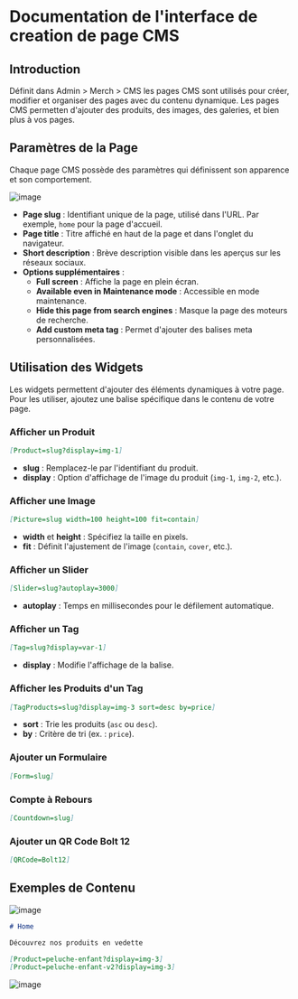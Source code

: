 # Documentation de l'interface de creation de page CMS

## Introduction

Définit dans Admin > Merch > CMS les pages CMS sont utilisés pour créer, modifier et organiser des pages avec du contenu dynamique. Les pages CMS permetten d'ajouter des produits, des images, des galeries, et bien plus à vos pages.

## Paramètres de la Page

Chaque page CMS possède des paramètres qui définissent son apparence et son comportement.

![image](https://github.com/user-attachments/assets/bea0cea5-f878-4e1c-8157-c381606d5baf)

- **Page slug** : Identifiant unique de la page, utilisé dans l'URL. Par exemple, `home` pour la page d'accueil.
- **Page title** : Titre affiché en haut de la page et dans l'onglet du navigateur.
- **Short description** : Brève description visible dans les aperçus sur les réseaux sociaux.
- **Options supplémentaires** :
  - **Full screen** : Affiche la page en plein écran.
  - **Available even in Maintenance mode** : Accessible en mode maintenance.
  - **Hide this page from search engines** : Masque la page des moteurs de recherche.
  - **Add custom meta tag** : Permet d'ajouter des balises meta personnalisées.

## Utilisation des Widgets

Les widgets permettent d'ajouter des éléments dynamiques à votre page. Pour les utiliser, ajoutez une balise spécifique dans le contenu de votre page.

### Afficher un Produit

```markdown
[Product=slug?display=img-1]
```

- **slug** : Remplacez-le par l'identifiant du produit.
- **display** : Option d'affichage de l'image du produit (`img-1`, `img-2`, etc.).

### Afficher une Image

```markdown
[Picture=slug width=100 height=100 fit=contain]
```

- **width** et **height** : Spécifiez la taille en pixels.
- **fit** : Définit l'ajustement de l'image (`contain`, `cover`, etc.).

### Afficher un Slider

```markdown
[Slider=slug?autoplay=3000]
```

- **autoplay** : Temps en millisecondes pour le défilement automatique.

### Afficher un Tag

```markdown
[Tag=slug?display=var-1]
```

- **display** : Modifie l'affichage de la balise.

### Afficher les Produits d'un Tag

```markdown
[TagProducts=slug?display=img-3 sort=desc by=price]
```

- **sort** : Trie les produits (`asc` ou `desc`).
- **by** : Critère de tri (ex. : `price`).

### Ajouter un Formulaire

```markdown
[Form=slug]
```

### Compte à Rebours

```markdown
[Countdown=slug]
```

### Ajouter un QR Code Bolt 12

```markdown
[QRCode=Bolt12]
```

## Exemples de Contenu

![image](https://github.com/user-attachments/assets/0009001c-f8a5-4eef-aceb-9f2914b02e9f)

```markdown
# Home

Découvrez nos produits en vedette

[Product=peluche-enfant?display=img-3]
[Product=peluche-enfant-v2?display=img-3]
```

![image](https://github.com/user-attachments/assets/16e06d46-ca63-44d0-a1ff-dc5c67d30594)
